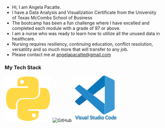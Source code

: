 - Hi, I am Angela Pacatte.
- I have a Data Analysis and Visualization Certificate from the University of Texas McCombs School of Business
- The bootcamp has been a fun challenge where I have excelled and completed each module with a grade of 97 or above.
- I am a nurse who was ready to learn how to utilize all the unused data in healthcare.
- Nursing requires resiliency, continuing education, conflict resolution, versatility and so much more that will transfer to any job.
- Please contact me at angelapacatte@gmail.com


### My Tech Stack
<img src="https://github.com/devicons/devicon/blob/master/icons/python/python-plain.svg" alt="python" width="150" height="150"/>
<img src="https://github.com/devicons/devicon/blob/master/icons/github/github-original-wordmark.svg)" alt="GitHub" width="150" height="150"/>
<img src=https://github.com/devicons/devicon/blob/master/icons/vscode/vscode-original-wordmark.svg alt="VSCode" width="150" height="150"/>
